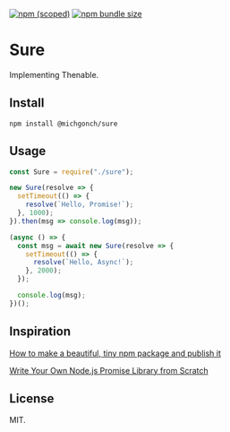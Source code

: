[![npm (scoped)](https://img.shields.io/npm/v/@michgonch/sure.svg)](https://github.com/michgonch/sure)
[![npm bundle size](https://img.shields.io/bundlephobia/min/@michgonch/sure.svg)](https://github.com/michgonch/sure)

# Sure

Implementing Thenable.

## Install

```
npm install @michgonch/sure
```

## Usage

```js
const Sure = require("./sure");

new Sure(resolve => {
  setTimeout(() => {
    resolve(`Hello, Promise!`);
  }, 1000);
}).then(msg => console.log(msg));

(async () => {
  const msg = await new Sure(resolve => {
    setTimeout(() => {
      resolve(`Hello, Async!`);
    }, 2000);
  });

  console.log(msg);
})();
```

## Inspiration

[How to make a beautiful, tiny npm package and publish it](https://medium.freecodecamp.org/how-to-make-a-beautiful-tiny-npm-package-and-publish-it-2881d4307f78)

[Write Your Own Node.js Promise Library from Scratch](https://thecodebarbarian.com/write-your-own-node-js-promise-library-from-scratch.html)

## License

MIT.
